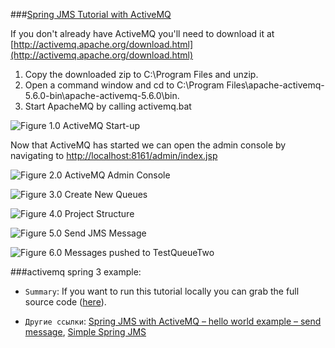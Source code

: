 ###[Spring JMS Tutorial with ActiveMQ](http://briansjavablog.blogspot.com/2012/09/spring-jms-tutorial-with-activemq.html)

If you don't already have ActiveMQ you'll need to download it at [http://activemq.apache.org/download.html](http://activemq.apache.org/download.html)

1. Copy the downloaded zip to C:\Program Files and unzip.
2. Open a command window and cd to C:\Program Files\apache-activemq-5.6.0-bin\apache-activemq-5.6.0\bin.
3. Start ApacheMQ by calling activemq.bat

![Figure 1.0 ActiveMQ Start-up](http://3.bp.blogspot.com/-aVmTFntFNSE/UFX-OYUlhnI/AAAAAAAAAEo/4LG3PXwdxtk/s640/ActiveMQ-Startup.png)

Now that ActiveMQ has started we can open the admin console by navigating to [http://localhost:8161/admin/index.jsp](http://localhost:8161/admin/index.jsp)

![Figure 2.0 ActiveMQ Admin Console](http://1.bp.blogspot.com/-OllAQmonD3Y/UFX_2HcyONI/AAAAAAAAAEw/NLmJki8Lsk0/s1600/ActiveMQ-Admin-Console.png)

![Figure 3.0 Create New Queues](http://4.bp.blogspot.com/-cC69v_iPTzQ/UFYBepJy2gI/AAAAAAAAAE4/LUojBMVi59I/s1600/ActiveMQ-Admin-Console-Create-Queues.png)

![Figure 4.0 Project Structure](http://2.bp.blogspot.com/-INelMdqFLAE/UFYnuFA0PqI/AAAAAAAAAFI/FNUWPZ8OI28/s1600/Project-Structure.png)

![Figure 5.0 Send JMS Message](http://1.bp.blogspot.com/-yV6eB95FxOk/UFZJhIN7KFI/AAAAAAAAAFY/lC-aHInGfqM/s1600/Put-Message-TestQueueOne.png)

![Figure 6.0 Messages pushed to TestQueueTwo](http://3.bp.blogspot.com/-vEUtTi0eHDI/UFZNmzNpmAI/AAAAAAAAAFo/nhrX-FIFOC8/s1600/MessageQueue-Consumed-Messages.png)

###activemq spring 3 example:

* `Summary`: If you want to run this tutorial locally you can grab the full source code ([here](https://docs.google.com/folder/d/0B_SZOyniHfc1YXE0M3BER242X28/edit)).

* `Другие ссылки`: [Spring JMS with ActiveMQ – hello world example – send message](http://shengwangi.blogspot.com/2014/10/spring-jms-with-activemq-helloworld-example-send.html), [Simple Spring JMS](http://www.springbyexample.org/examples/simple-spring-jms.html)
